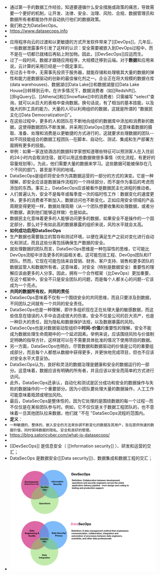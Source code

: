 - 通过第一手的数据工作经验，知道要遵循什么安全措施或政策的痛苦，导致需要一个更好的机制，让开发、法律、安全、治理、风险、合规、数据管理员和数据所有者都能协作并自动执行他们的数据政策。
- 我们称之为DataSecOps。
- https://www.datasecops.info
-
- 应用程序向云的过渡和以更敏捷的方式开发软件带来了[[DevOps]]，几年后，一些数据泄露事件引发了这样的认识：安全需要被嵌入到DevOps过程中，而不是在一切都已就绪后再贴上附加物。因此，[[DevSecOps]]应运而生。
- 过了一段时间，数据才跟随应用程序，大规模迁移到云端。对于**数据**和应用来说，云计算的采用已经是一个既定事实。
- 在过去十年中，无需事先投资于服务器，就能存储和处理极其大量的数据的弹性和能力是数据驱动的创新的最佳催化剂之一。企业正在将大规模的数据仓库(data warehouses)、数据湖([[Data Lake]])和数据湖屋([[Data Lake House]])转移到云中。在许多情况下，数据消费者（如[[Redshift]]、[[BigQuery]]、[[Athena]]和[[Snowflake]]中的消费者）只需编写 "select"查询，就可以从巨大的表格中查询数据。换句话说，有了相当的基本技能，以及强大的BI工具的能力，大量的人可以利用组织的数据，这就是所谓的 "数据民主化([Data Democratization])"。
- 在这些过程中，更多的人和团队在不断地向组织的数据库中添加和消费新的数据，这使得数据团队不断发展，并采用[[DataOps]]思维。这意味着数据的摄取、准备、处理和消费是以更敏捷的方式进行的，这就要求处理数据的团队--如不同技能组合的数据工程团队--在脚本、自动化、测试、集成和生产部署方面拥有更多的技能。
- 举例：如果一家连锁酒店的数据科学家想知道哪些特征可以预测客人在入住前的24小时内会取消住宿，就可以用这些数据做很多事情（优化流程，有更好的容量规划等）。为此，他们需要大量的数据来学习。这些数据可能被保存在几个不同的部门，甚至是不同的地域。
- DataSecOps是组织将安全作为其数据运营的一部分的方式的演变。它是一种理解，即安全应该是数据操作流程的一个持续部分，而不是作为事后的考虑而添加的东西。事实上，DataSecOps应该被看作是数据民主化进程的推动者。
- 人们普遍认为，安全不是每年或每季度一次的临时性工作：数据变化的速度更快，更多的消费者不断加入，数据访问也不断变化。正如应用安全领域的产品周期变得更短一样，数据处理周期（从一个团队想要收集和处理数据，或者分析数据，直到他们能够这样做）也是如此。
- 数据民主化意味着更多的人能够访问更多的数据，如果安全不是操作的一个固定部分，那么对于有如此高的数据暴露的组织来说，风险水平就会太高。
- **如何成功启用DataSecOps**
- 生产数据也需要独立的暂存和测试环境，以便在满足生产之前对变化进行自动化和测试，而且这些分离包括确保生产数据的安全。
- 就处理数据的团队而言，DataSecOps思维是一种包容性的思维，它可能比DevOps流程中涉及更多的利益相关者。这可能包括工程、DevOps团队和IT团队。然而，它现在可能包括来自营销、财务、客户支持、销售和更多团队的数据监管人和数据所有者。这意味着，对安全（特别是数据安全）重要性的理解应该由更多的人分享。因此，拥有一个合作框架（比DevOps）更加重要，在这个框架中，安全不只是安全团队的问题，而是每个人都关心的问题--它该成为一个亮点。
- **共同的数据所有权，共同的责任**
- DataSecOps意味着不仅有一个围绕安全的共同思维，而且只要涉及到数据，不同团队之间就有一个共同的安全责任。
- DataSecOps也是一种理解，即许多组织现在正在处理大量的敏感数据，而这些信息在错误的人手中会造成很大的伤害。安全不仅是公司的巨大资产，也是一种巨大的责任，因为隐私和数据保护法规，以及数据暴露的风险。
- DataSecOps也是对数据驱动型组织中**时间-价值**的重要性的理解，安全不能成为数据处理生命周期中的一个延迟因素。举例来说，应该围绕风险与价值制定明确的指导方针，这样就可以在不需要具体批准的情况下使用项目的数据。
- 另一方面，DataSecOps也明白，尽管数据和数据驱动的价值是公司的重要组成部分，而且每个人都想从数据中获得更多，并更快地完成项目，但也不应该对安全水平大意妥协。
- DataSecOps认为，良好和灵活的数据治理是健康和安全的数据运行的一部分。这意味着，数据应该有明确的所有者，并且应该以安全而简单的方式进行访问。
- 此外，DataSecOps还承认，自动化和测试是区分成功和安全的数据操作与失败的数据操作的一个重要部分。因为小团队要处理大量的数据操作，人工工作可能意味着瓶颈或增加风险。
- 最后，DataSecOps是整体性的，因为它处理的是围绕数据的每一个过程--而不仅仅是在某些团队参与时。例如，它不仅仅是关于数据工程团队的，也不意味着一旦其他团队拉来数据，他们就 "不在 "DataSecOps流程的范围内。
- **定义**：
- `一种敏捷的、整体的、嵌入安全的方法来协调不断变化的数据及其用户，旨在提供快速的数据价值，同时保持数据的隐私、安全和良好的管理。`
- https://blog.satoricyber.com/what-is-datasecops/
-
- [[DevSecOps]] 是信息安全（ [[Information security]] ）、研发和运营的交汇；
- DataSecOps 是数据安全([[Data security]])、数据集成和数据工程的交汇；
- ![datasecops](../assets/datasecops.jpeg)